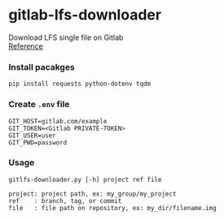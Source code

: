 # gitlab-lfs-downloader
Download LFS single file on Gitlab  
[Reference](http://blog.evolution515.net/2020/08/12/download-an-lfs-backed-file-from-gitlab-com-without-git-and-git-lfs-installed/)
### Install pacakges
```
pip install requests python-dotenv tqdm
```
### Create `.env` file
```
GIT_HOST=gitlab.com/example
GIT_TOKEN=<Gitlab PRIVATE-TOKEN>
GIT_USER=user
GIT_PWD=password
```
### Usage
```
gitlfs-downloader.py [-h] project ref file

project: project path, ex: my_group/my_project
ref    : branch, tag, or commit
file   : file path on repository, ex: my_dir/filename.img
```
